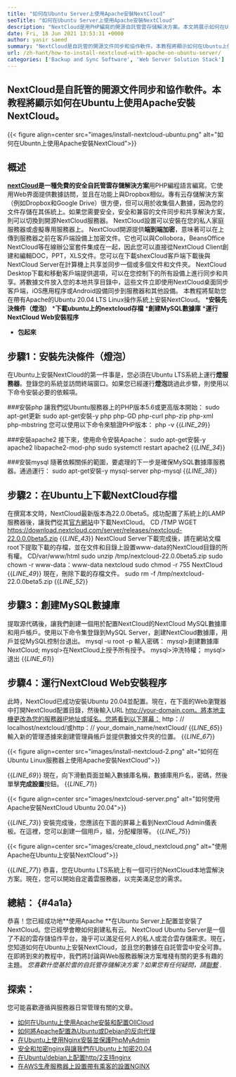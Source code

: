 ```yaml
---
title: "如何在Ubuntu Server上使用Apache安裝NextCloud" 
seoTitle: "如何在Ubuntu Server上使用Apache安裝NextCloud" 
description: "NextCloud是用PHP編寫的開源自託管雲存儲解決方案。本文將展示如何在Ubuntu上使用Apache安裝NextCloud。" 
date: Fri, 18 Jun 2021 13:53:31 +0000
author: yasir saeed
summary: "NextCloud是自託管的開源文件同步和協作軟件。本教程將顯示如何在Ubuntu上使用Apache安裝NextCloud。" 
url: /zh-hant/how-to-install-nextcloud-with-apache-on-ubuntu-server/
categories: ['Backup and Sync Software', 'Web Server Solution Stack']
---
```


## NextCloud是自託管的開源文件同步和協作軟件。本教程將顯示如何在Ubuntu上使用Apache安裝NextCloud。

{{< figure align=center src="images/install-nextcloud-ubuntu.png" alt="如何在Ubuntn上使用Apache安裝NextCloud">}}


## **概述**
**[nextCloud][1]**是一種免費的安全**自託管雲存儲解決方案**用PHP編程語言編寫。它使用Web界面提供數據訪問，並且在功能上與Dropbox相似。專有云存儲解決方案（例如Dropbox和Google Drive）很方便，但可以用於收集個人數據，因為您的文件存儲在其係統上。如果您需要安全，安全和兼容的文件同步和共享解決方案，則可以切換到開源NextCloud服務器。 NextCloud設置可以安裝在您的私人家庭服務器或虛擬專用服務器上。
NextCloud開源提供**端到端加密**，意味著可以在上傳到服務器之前在客戶端設備上加密文件。它也可以與Collobora，BeansOffice NextCloud等在線辦公室套件集成在一起，因此您可以直接從NextCloud Client創建和編輯DOC，PPT，XLS文件。您可以在下載shexCloud客戶端下載後與NextCloud Server在計算機上共享並同步一個或多個文件和文件夾。 NextCloud Desktop下載和移動客戶端提供選項，可以在您控制下的所有設備上進行同步和共享。將數據文件放入您的本地共享目錄中，這些文件立即使用NextCloud桌面同步客戶端，iOS應用程序或Android設備同步到服務器和其他設備。
本教程將幫助您在帶有Apache的Ubuntu 20.04 LTS Linux操作系統上安裝NextCloud。
  ***安裝先決條件（燈泡）**
  ***下載ubuntu上的nextcloud存檔**
  ***創建MySQL數據庫**
  ***運行NextCloud Web安裝程序**
  * **包起來**

## 步驟1：安裝先決條件（燈泡）
在Ubuntu上安裝NextCloud的第一件事是，您必須在Ubuntu LTS系統上運行**燈服務器**。登錄您的系統並訪問終端窗口。如果您已經運行**燈泡**跳過此步驟，則使用以下命令安裝必要的依賴項。

###安裝php
讓我們從Ubuntu服務器上的PHP版本5.6或更高版本開始：
sudo apt-get更新
sudo apt-get安裝-y php php-GD php-curl php-zip php-xml php-mbstring
您可以使用以下命令來驗證PHP版本：
php -v
{{_LINE_29_}}

###安裝apache2
接下來，使用命令安裝Apache：
sudo apt-get安裝-y apache2 libapache2-mod-php
sudo systemctl restart apache2
{{_LINE_34_}}

###安裝mysql
隨著依賴關係的範圍，要處理的下一步是確保MySQL數據庫服務器。通過運行：
sudo apt-get安裝-y mysql-server php-mysql
{{_LINE_38_}}

## 步驟2：在Ubuntu上下載NextCloud存檔
在撰寫本文時，NextCloud最新版本為22.0.0beta5。成功配置了系統上的LAMP服務器後，讓我們從其[官方網站][2]中下載NextCloud。
CD /TMP
WGET https://download.nextcloud.com/server/releases/nextcloud-22.0.0.0beta5.zip
{{_LINE_43_}}
NextCloud Server下載完成後，請在網站文檔root下提取下載的存檔，並在文件和目錄上設置www-data的NextCloud目錄的所有權。
CD/var/www/html
sudo unzip /tmp/nextcloud-22.0.0beta5.zip
sudo chown -r www-data：www-data nextcloud
sudo chmod -r 755 NextCloud
{{_LINE_49_}}
現在，刪除下載的存檔文件。
sudo rm -f /tmp/nextcloud-22.0.0beta5.zip
{{_LINE_52_}}

## 步驟3：創建MySQL數據庫
提取源代碼後，讓我們創建一個用於配置NextCloud的NextCloud MySQL數據庫和用戶帳戶。使用以下命令集登錄到MySQL Server，創建NextCloud數據庫，用戶並從MySQL控制台退出。
mysql -u root -p
輸入密碼：
mysql>創建數據庫NextCloud;
mysql>在NextCloud上授予所有授予。
mysql>沖洗特權；
mysql>退出
{{_LINE_61_}}

## 步驟4：運行NextCloud Web安裝程序
此時，NextCloud已成功安裝Ubuntu 20.04並配置。現在，在下面的Web瀏覽器中打開NextCloud配置目錄，然後輸入URL http://your-domain.com。將本地主機更改為您的服務器IP地址或域名。您將看到以下屏幕：
http：// localhost/nextcloud/或http：// your_domain_name/nextCloud/
{{_LINE_65_}}
輸入新的管理憑據來創建管理員帳戶並提供數據文件夾的位置。
{{_LINE_67_}}

{{< figure align=center src="images/install-nextcloud-2.png" alt="如何在Ubuntu Linux服務器上使用Apache安裝NextCloud">}}

{{_LINE_69_}}
現在，向下滑動頁面並輸入數據庫名稱，數據庫用戶名，密碼，然後單擊**完成設置**按鈕。
{{_LINE_71_}}

{{< figure align=center src="images/nextcloud-server.png" alt="如何使用Apache安裝NextCloud Ubuntu 20.04">}}

{{_LINE_73_}}
安裝完成後，您應該在下面的屏幕上看到NextCloud Admin儀表板。在這裡，您可以創建一個用戶，組，分配權限等。
{{_LINE_75_}}

{{< figure align=center src="images/create_cloud_nextcloud.png" alt="使用Apache在Ubuntu上安裝NextCloud">}}

{{_LINE_77_}}
恭喜，您在Ubuntu LTS系統上有一個可行的NextCloud本地雲解決方案。現在，您可以開始自定義雲服務器，以完美滿足您的需求。

## **總結：**   {#4a1a}
恭喜！您已經成功地**使用Apache **在Ubuntu Server上配置並安裝了NextCloud。您已經學會瞭如何創建私有云。 NextCloud Ubuntu Server是一個了不起的雲存儲協作平台，幾乎可以滿足任何人的私人或混合雲存儲需求。現在，您知道如何在Ubuntu上安裝NextCloud，並且您的數據在自託管雲中安全可靠。在即將到來的教程中，我們將討論與Web服務器解決方案堆棧有關的更多有趣的主題。
_您喜歡什麼基於雲的自託管存儲解決方案？如果您有任何疑問，請[聯繫][3] ._

## 探索：
您可能喜歡遵循與服務器日常管理有關的文章。
  * [如何在Ubuntu上使用Apache安裝和配置OllCloud][4]
  * [如何將Apache配置為Ubuntu或Debian的反向代理][5]
  * [在Ubuntu上使用Nginx安裝並保護PhpMyAdmin][6]
  * [安全和加密nginx與讓我們在Ubuntu上加密20.04][7]
  * [在Ubuntu/debian上配置http/2支持nginx][8]
  * [在AWS生產服務器上設置帶有乘客的設置NGINX][9]

  
[1]: https://nextcloud.com/
[2]: https://nextcloud.com/install/
[3]: mailto:yasir.saeed@aspose.com
[4]: https://blog.containerize.com/backup-and-sync-software/how-to-install-and-configure-owncloud-with-apache-on-ubuntu/
[5]: https://blog.containerize.com/web-server-solution-stack/how-to-configure-apache-as-a-reverse-proxy-for-ubuntudebian/
[6]: https://blog.containerize.com/web-server-solution-stack/how-to-install-and-secure-phpmyadmin-with-nginx-on-ubuntu/
[7]: https://blog.containerize.com/web-server-solution-stack/how-to-secure-nginx-with-letsencrypt-on-ubuntu-20-04/
[8]: https://blog.containerize.com/web-server-solution-stack/how-to-configure-http2-support-in-nginx-on-ubuntudebian/
[9]: https://blog.containerize.com/web-server-solution-stack/how-to-setup-nginx-with-passenger-on-aws-production-server/
